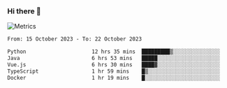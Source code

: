 ### Hi there 👋

![Metrics](https://github.com/radoapx/radoapx/blob/main/github-metrics.svg)

<!--START_SECTION:waka-->

```txt
From: 15 October 2023 - To: 22 October 2023

Python                     12 hrs 35 mins  █████████▒░░░░░░░░░░░░░░░   36.68 %
Java                       6 hrs 53 mins   █████░░░░░░░░░░░░░░░░░░░░   20.09 %
Vue.js                     6 hrs 30 mins   ████▓░░░░░░░░░░░░░░░░░░░░   18.98 %
TypeScript                 1 hr 59 mins    █▒░░░░░░░░░░░░░░░░░░░░░░░   05.79 %
Docker                     1 hr 19 mins    █░░░░░░░░░░░░░░░░░░░░░░░░   03.84 %
```

<!--END_SECTION:waka-->

<!--
**radoapx/radoapx** is a ✨ _special_ ✨ repository because its `README.md` (this file) appears on your GitHub profile.

Here are some ideas to get you started:

- 🔭 I’m currently working on ...
- 🌱 I’m currently learning ...
- 👯 I’m looking to collaborate on ...
- 🤔 I’m looking for help with ...
- 💬 Ask me about ...
- 📫 How to reach me: ...
- 😄 Pronouns: ...
- ⚡ Fun fact: ...
-->

